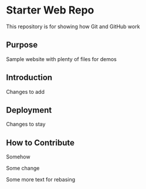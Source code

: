 # Starter Web Repo

This repository is for showing how Git and GitHub work

## Purpose

Sample website with plenty of files for demos

## Introduction
Changes to add

## Deployment
Changes to stay

## How to Contribute

Somehow

Some change

Some more text for rebasing